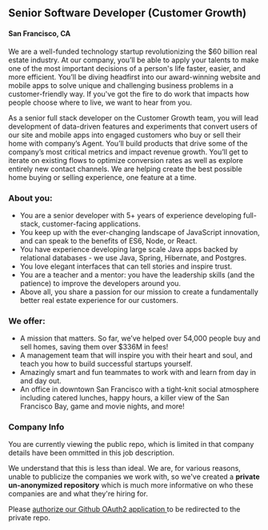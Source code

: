 ## Senior Software Developer (Customer Growth)
#### San Francisco, CA

We are a well-funded technology startup revolutionizing the $60 billion real estate industry. At our company, you’ll be able to apply your talents to make one of the most important decisions of a person's life faster, easier, and more efficient. You’ll be diving headfirst into our award-winning website and mobile apps to solve unique and challenging business problems in a customer-friendly way. If you've got the fire to do work that impacts how people choose where to live, we want to hear from you.

As a senior full stack developer on the Customer Growth team, you will lead development of data-driven features and experiments that convert users of  our site and mobile apps into engaged customers who buy or sell their home with company’s Agent. You’ll build products that drive some of the company’s most critical metrics and impact revenue growth. You’ll get to iterate on existing flows to optimize conversion rates as well as explore entirely new contact channels. We are helping create the best possible home buying or selling experience, one feature at a time.

### About you:
+	You are a senior developer with 5+ years of experience developing full-stack, customer-facing applications.
+	You keep up with the ever-changing landscape of JavaScript innovation, and can speak to the benefits of ES6, Node, or React.
+	You have experience developing large scale Java apps backed by relational databases - we use Java, Spring, Hibernate, and Postgres.
+	You love elegant interfaces that can tell stories and inspire trust.
+	You are a teacher and a mentor: you have the leadership skills (and the patience) to improve the developers around you.
+	Above all, you share a passion for our mission to create a fundamentally better real estate experience for our customers.

### We offer:
+	A mission that matters. So far, we’ve helped over 54,000 people buy and sell homes, saving them over $336M in fees!
+	A management team that will inspire you with their heart and soul, and teach you how to build successful startups yourself.
+	Amazingly smart and fun teammates to work with and learn from day in and day out.
+	An office in downtown San Francisco with a tight-knit social atmosphere including catered lunches, happy hours, a killer view of the San Francisco Bay, game and movie nights, and more!

### Company Info
You are currently viewing the public repo, which is limited in that company details have been ommitted in this job description.  
    
We understand that this is less than ideal.  We are, for various reasons, unable to publicize the companies we work with, so we've
created a **private un-anonymized repository** which is much more informative on who these companies are and what they're hiring for.  
    
Please [authorize our Github OAuth2 application ](http://localhost:3000/users/auth/github?job_id=umvkzmlu-senior-fullstack-engineer-customer-growth) to be redirected to the private repo.
